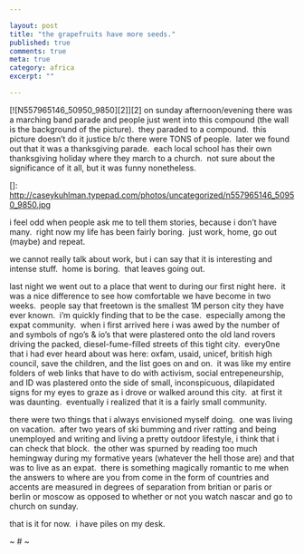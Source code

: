 ```yaml
---

layout: post
title: "the grapefruits have more seeds."
published: true
comments: true
meta: true
category: africa
excerpt: ""

---
```


[![N557965146_50950_9850][2]][2] on sunday afternoon/evening there was a marching band parade and people just went into this compound (the wall is the background of the picture).  they paraded to a compound.  this picture doesn’t do it justice b/c there were TONS of people.  later we found out that it was a thanksgiving parade.  each local school has their own thanksgiving holiday where they march to a church.  not sure about the significance of it all, but it was funny nonetheless.

 []: http://caseykuhlman.typepad.com/photos/uncategorized/n557965146_50950_9850.jpg

i feel odd when people ask me to tell them stories, because i don’t have many.  right now my life has been fairly boring.  just work, home, go out (maybe) and repeat.  

we cannot really talk about work, but i can say that it is interesting and intense stuff.  home is boring.  that leaves going out.

last night we went out to a place that went to during our first night here.  it was a nice difference to see how comfortable we have become in two weeks.  people say that freetown is the smallest 1M person city they have ever known.  i’m quickly finding that to be the case.  especially among the expat community.  when i first arrived here i was awed by the number of and symbols of ngo’s & io’s that were plastered onto the old land rovers driving the packed, diesel-fume-filled streets of this tight city.  every0ne that i had ever heard about was here: oxfam, usaid, unicef, british high council, save the children, and the list goes on and on.  it was like my entire folders of web links that have to do with activism, social entrepeneurship, and ID was plastered onto the side of small, inconspicuous, dilapidated signs for my eyes to graze as i drove or walked around this city.  at first it was daunting.  eventually i realized that it is a fairly small community.  

there were two things that i always envisioned myself doing.  one was living on vacation.  after two years of ski bumming and river ratting and being unemployed and writing and living a pretty outdoor lifestyle, i think that i can check that block.  the other was spurned by reading too much hemingway during my formative years (whatever the hell those are) and that was to live as an expat.  there is something magically romantic to me when the answers to where are you from come in the form of countries and accents are measured in degrees of separation from britian or paris or berlin or moscow as opposed to whether or not you watch nascar and go to church on sunday.

that is it for now.  i have piles on my desk.

~ # ~